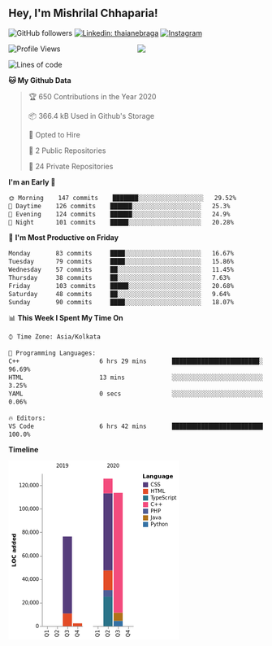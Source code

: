 <h2>Hey, I'm Mishrilal Chhaparia!</h2>

<!-- ![Mishrilal's github stats](https://github-readme-stats.vercel.app/api?username=mishrilal&theme=blue-green&show_icons=true&count_private=true) -->
![GitHub followers](https://img.shields.io/github/followers/mishrilal?color=181717&label=Follow%20%40mishrilal&logo=Github&style=for-the-badge)
[![Linkedin: thaianebraga](https://img.shields.io/badge/linkedin-%230077B5.svg?&style=for-the-badge&logo=linkedin&logoColor=white&link=https://www.linkedin.com/in/mishrilal-chhaparia-074969192/)](https://www.linkedin.com/in/mishrilal-chhaparia-074969192/)
[![Instagram](https://img.shields.io/badge/instagram-%23E4405F.svg?&style=for-the-badge&logo=instagram&logoColor=white&link=https://www.instagram.com/am_mishri/)](https://www.instagram.com/am_mishri/)


<img align='right' src="https://avatars1.githubusercontent.com/u/53535840?s=400&u=ccbf62c3091d7277d104d3666e4598207f27c197&v=4" width="250">

<!--START_SECTION:waka-->
![Profile Views](http://img.shields.io/badge/Profile%20Views-39-blue)

![Lines of code](https://img.shields.io/badge/From%20Hello%20World%20I%27ve%20Written-320202%20lines%20of%20code-blue)

**🐱 My Github Data** 

> 🏆 650 Contributions in the Year 2020
 > 
> 📦 366.4 kB Used in Github's Storage 
 > 
> 💼 Opted to Hire
 > 
> 📜 2 Public Repositories
 > 
> 🔑 24 Private Repositories 

**I'm an Early 🐤** 

```text
🌞 Morning    147 commits    ███████░░░░░░░░░░░░░░░░░░   29.52% 
🌆 Daytime    126 commits    ██████░░░░░░░░░░░░░░░░░░░   25.3% 
🌃 Evening    124 commits    ██████░░░░░░░░░░░░░░░░░░░   24.9% 
🌙 Night      101 commits    █████░░░░░░░░░░░░░░░░░░░░   20.28%

```
📅 **I'm Most Productive on Friday** 

```text
Monday       83 commits     ████░░░░░░░░░░░░░░░░░░░░░   16.67% 
Tuesday      79 commits     ████░░░░░░░░░░░░░░░░░░░░░   15.86% 
Wednesday    57 commits     ██░░░░░░░░░░░░░░░░░░░░░░░   11.45% 
Thursday     38 commits     ██░░░░░░░░░░░░░░░░░░░░░░░   7.63% 
Friday       103 commits    █████░░░░░░░░░░░░░░░░░░░░   20.68% 
Saturday     48 commits     ██░░░░░░░░░░░░░░░░░░░░░░░   9.64% 
Sunday       90 commits     ████░░░░░░░░░░░░░░░░░░░░░   18.07%

```


📊 **This Week I Spent My Time On** 

```text
⌚︎ Time Zone: Asia/Kolkata

💬 Programming Languages: 
C++                      6 hrs 29 mins       ████████████████████████░   96.69% 
HTML                     13 mins             ░░░░░░░░░░░░░░░░░░░░░░░░░   3.25% 
YAML                     0 secs              ░░░░░░░░░░░░░░░░░░░░░░░░░   0.06%

🔥 Editors: 
VS Code                  6 hrs 42 mins       █████████████████████████   100.0%

```

**Timeline**

![Chart not found](https://github.com/mishrilal/mishrilal/blob/master/charts/bar_graph.png) 


<!--END_SECTION:waka-->
